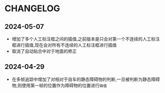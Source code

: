 # CHANGELOG

## 2024-05-07

- 增加了多个人工标注框之间的插值,之前版本是只会对第一个不连续的人工标注框进行插值,现在会对所有不连续的人工标注框进行插值
- 取消了自动贴合中对于地面的修正

## 2024-04-29

- 在多帧追踪中增加了对相对于自车的静态障碍物的判断,一旦被判断为静态障碍物,则使用第一帧的位置作为障碍物的位置进行`插值`
